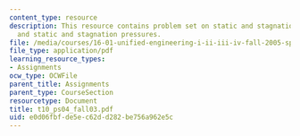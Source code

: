 ```yaml
---
content_type: resource
description: This resource contains problem set on static and stagnation temperatures,
  and static and stagnation pressures.
file: /media/courses/16-01-unified-engineering-i-ii-iii-iv-fall-2005-spring-2006/e0d06fbfde5ec62dd282be756a962e5c_t10_ps04_fall03.pdf
file_type: application/pdf
learning_resource_types:
- Assignments
ocw_type: OCWFile
parent_title: Assignments
parent_type: CourseSection
resourcetype: Document
title: t10_ps04_fall03.pdf
uid: e0d06fbf-de5e-c62d-d282-be756a962e5c
---
```

